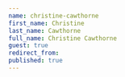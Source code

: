 ```yaml
---
name: christine-cawthorne
first_name: Christine
last_name: Cawthorne
full_name: Christine Cawthorne
guest: true
redirect_from: 
published: true
---
```


